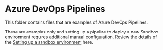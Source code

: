 # Azure DevOps Pipelines

This folder contains files that are examples of Azure DevOps Pipelines.

These are examples only and setting up a pipeline to deploy a new Sandbox environment requires additional manual configuration. Review the details of the [Setting up a sandbox environment](/docs/deployment/setting_up_sandbox_environment.md) here.
